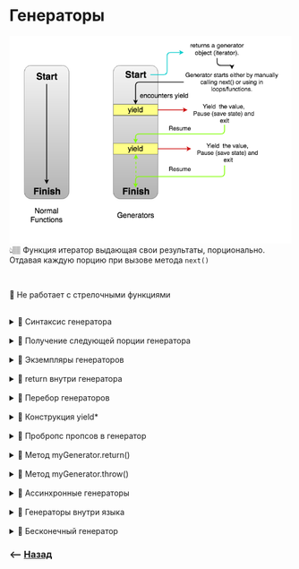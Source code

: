 # Генераторы
![illustration](img/illustration.png)  
👆🏽 Функция итератор выдающая свои результаты, порционально. Отдавая каждую порцию при вызове метода `next()`

<br>

🛑 Не работает с стрелочными функциями  

<br>

<details>
<summary> 💠 Синтаксис генератора</summary>

![illustration](https://raw.githubusercontent.com/webster6667/documentation/master/documentation-data/illustrations/dd-up.svg)


👆 Символ `*` перед `()`, говорит движку от том что это генератор  
&emsp;&emsp; ↳ Работают оба синтаксиса `function* f(…) | function *f(…)`


![illustration](https://raw.githubusercontent.com/webster6667/documentation/master/documentation-data/illustrations/dd-down.svg)

</details>

<br>


<details>
<summary> 💠 Получение следующей порции генератора</summary>

![illustration](https://raw.githubusercontent.com/webster6667/documentation/master/documentation-data/illustrations/dd-up.svg)
Происходит при вызове метода экземпляра `myGenerator.next()`
```javascript
// 👉🏼 Объявление генератора
function* myGeneratorFn() {
  yield 1;
  yield 2;
  return 3;
}

let myGenerator = myGeneratorFn(),    // 👉🏼 Экземпляр генератора
    firstResult = myGenerator.next(); // 👉🏼 Вызов первой порции генератора

console.log(firstResult)              // 👉🏼 {value: 1, done: false} Первая порция итератора
console.log(myGenerator.next())       // 👉🏼 {value: 2, done: false} Вторая порция итератора
```
👆 Под капотом работает логика итераторов

![illustration](https://raw.githubusercontent.com/webster6667/documentation/master/documentation-data/illustrations/dd-down.svg)

</details>

<br>


<details>
<summary> 💠 Экземпляры генераторов</summary>

![illustration](https://raw.githubusercontent.com/webster6667/documentation/master/documentation-data/illustrations/dd-up.svg)

Независимые друг от друга объекты, так же как экземпляры классов

```javascript
function* myGeneratorFn() {
  yield 1;
  yield 2;
  return 3;
}

let myGeneratorFirst = myGeneratorFn(), // 👉🏼 Первый независимый экземпляр
    myGeneratorSecond = myGeneratorFn() // 👉🏼 Второй независимый экземпляр
    

console.log(myGeneratorFirst.next()) // 👉🏼 {value: 1, done: false}
console.log(myGeneratorFirst.next()) // 👉🏼 {value: 2, done: false}

console.log(myGeneratorSecond.next()) // 👉🏼 {value: 1, done: false}
``` 

![illustration](https://raw.githubusercontent.com/webster6667/documentation/master/documentation-data/illustrations/dd-down.svg)

</details>

<br>

<details>
<summary> 💠 return внутри генератора</summary>

![illustration](https://raw.githubusercontent.com/webster6667/documentation/master/documentation-data/illustrations/dd-up.svg)

Когда итерация доходит до конструкции `return` внутри генератора, он:   
&emsp;&emsp; 🎯 Возвращает `{value: returnValue, done: true}`   
&emsp;&emsp; 🎯 Заканчивая итерирование  
&emsp;&emsp; 🎯 Игнорирует все что идет после `return` при дальнейших вызовах   

&emsp;&emsp;&emsp;&emsp; 👆 Вызов `myGenerator.next()` после отработанного `return` вернет `{value: undefined, done: true}`  
&emsp;&emsp;&emsp;&emsp;&emsp;&emsp;&emsp;&emsp;&emsp;&emsp; Проигнорировав все `yield` идущие после `return`  

```javascript
// 👉🏼 Объявление генератора
function* myGeneratorFn() {
  yield 1;
  yield 2;
  return 3;
  yield 4;
  yield 4;
}

let myGenerator = myGeneratorFn()   // 👉🏼 Экземпляр генератора

console.log(myGenerator.next())     // 👉🏼   {value: 1, done: false} Первая порция итератора
console.log(myGenerator.next())     // 👉🏼   {value: 2, done: false} Вторая порция итератора
console.log(myGenerator.next())     // 👉🏼❗ {value: 3, done: true} Третья порция итератора заканчивающая итерирование генератора
console.log(myGenerator.next())     // 👉🏼   {value: undefined, done: true} Дальнейшие вызовы итераций ничего не вернут  
```

![illustration](https://raw.githubusercontent.com/webster6667/documentation/master/documentation-data/illustrations/dd-down.svg)

</details>

<br>

<details>
<summary> 💠 Перебор генераторов </summary>

![illustration](https://raw.githubusercontent.com/webster6667/documentation/master/documentation-data/illustrations/dd-up.svg)

<details>
<summary> Генераторы можно использовать в связке с перебираемым функционалом </summary>

----

&emsp;&emsp; 👆 Так как под капотом генераторы используют `итераторы`  
&emsp;&emsp;&emsp;&emsp;&emsp;&emsp; ↳ Которые необходимы для работы перебирающих конструкций  

----

</details>

<br>

<details>
<summary> 🔹 for/of </summary>

![illustration](https://raw.githubusercontent.com/webster6667/documentation/master/documentation-data/illustrations/dd-up.svg)

```javascript
function* generateSequence() {
  yield 1;
  yield 2;
  yield 3;
}

for(let value of generateSequence()) {
  console.log(value); // 👉🏼 1, 2, 3
}
```

![illustration](https://raw.githubusercontent.com/webster6667/documentation/master/documentation-data/illustrations/dd-down.svg)

</details>

   
<details>
<summary> 🔹 spreed </summary>

![illustration](https://raw.githubusercontent.com/webster6667/documentation/master/documentation-data/illustrations/dd-up.svg)

```javascript
function* generateSequence() {
  yield 1;
  yield 2;
  yield 3;
}

let sequence = [0, ...generateSequence()]; // При развороте вызывает все next(), возвращая все yield

console.log(sequence); // 👉🏼 0, 1, 2, 3
```    

![illustration](https://raw.githubusercontent.com/webster6667/documentation/master/documentation-data/illustrations/dd-down.svg)

</details>

<br>

<details>
<summary> 🛑 return в перебираемых генераторах </summary>

![illustration](https://raw.githubusercontent.com/webster6667/documentation/master/documentation-data/illustrations/dd-up.svg)

👆 Вернет все порции, кроме той что отдает `return`, и все что идет после  

```javascript
function* generateSequenceFirst() { // 
  yield 1;
  yield 2;
  return 3
  yield 4;
  yield 5;
}

for(let value of generateSequence()) {
    console.log(value); // 👉🏼 1, 2
}

console.log([0, ...generateSequence()]) // 👉🏼 1, 2
```

![illustration](https://raw.githubusercontent.com/webster6667/documentation/master/documentation-data/illustrations/dd-down.svg)

</details>

![illustration](https://raw.githubusercontent.com/webster6667/documentation/master/documentation-data/illustrations/dd-down.svg)

</details>

<br>

<details>
<summary> 💠 Конструкция yield* </summary>

![illustration](https://raw.githubusercontent.com/webster6667/documentation/master/documentation-data/illustrations/dd-up.svg)

👆 Указывает родительскому генератору, что при вызове следующей порции, он должен извлечь порцию из дочернего генератора, указанного после `yield*`  

🔹 `yield*`  
&emsp;&emsp; 🛑 Используеться только внутри генераторов                  
&emsp;&emsp; 🛑 Игнорирует консрукцию если справа от `yield*`, не генератор  

```javascript
function* generateSequence(start, end) {
  for (let i = start; i <= end; i++) yield i;
}

function notGenerator() {
  return 1
}

function* generateAlphaNum() {

  yield* notGenerator()             // 🎯 Пропустит

  
  yield* generateSequence(48, 57);  // 🎯 Будет выдавать порционно от 48 до 57

  
  yield* generateSequence(65, 90);  // 🎯 Будет выдавать порционно от 65 до 90

  
  yield* generateSequence(97, 122); // 🎯 Будет выдавать порционно от 97 до 122

}

const numberGenerator = generateAlphaNum()

numberGenerator.next() // 👉🏼 48
numberGenerator.next() // 👉🏼 49


for(let number of numberGenerator) { 
  console.log(number) // 👉🏼  50, 51, ..., 122
}
```

![illustration](https://raw.githubusercontent.com/webster6667/documentation/master/documentation-data/illustrations/dd-down.svg)

</details>

<br>

<details>
<summary> 💠 Пробропс пропсов в генератор </summary>

![illustration](https://raw.githubusercontent.com/webster6667/documentation/master/documentation-data/illustrations/dd-up.svg)

👆 При вызове метода `next(prop)` можно передавать значениея внутрь генератора  
&emsp;&emsp; 🛑 В первый `next` нельзя пробросить пропсы  
&emsp;&emsp; 🎯 Все остальные вызовы `next` будут пробрасывать свои пропсы в результат работы `yield`, который идет перед вызываемым             
 

```javascript
function* gen() {
  let secondProps = yield 'Первый yield'

  console.log(`Второй yield, пропсы второго next(2): ${secondProps}`)

  let thirdsProps = yield `Второй yield`

  console.log(`Третий yield, пропсы второго next(2): ${secondProps}, пропсы третьего next(3): ${thirdsProps}`)

  let forthProps = yield `Третий yield`

  console.log(`Четвертый yield, пропсы второго next(2): ${secondProps}, пропсы третьего next(3): ${thirdsProps}, пропсы четвертого next(4): ${forthProps}`)

  yield `Четвертый yield`
}

let generator = gen();

generator.next(1)
generator.next(2)
generator.next(3)
generator.next(4)
``` 

![illustration](https://raw.githubusercontent.com/webster6667/documentation/master/documentation-data/illustrations/dd-down.svg)

</details>

<br>

<details>
<summary> 💠 Метод myGenerator.return()</summary>

![illustration](https://raw.githubusercontent.com/webster6667/documentation/master/documentation-data/illustrations/dd-up.svg)

👆 Останавливает генератор   
&emsp;&emsp; 🎯 Сам метод ничего не вернет   
&emsp;&emsp; 🎯 Все следующие вызовы экземпляра генератора будут возвращать `{value: undefined, done: true}`

```javascript
function* generate() {
    yield 1
    yield 2
    yield 3
}

let gen = generate();
gen.next();              // 👉🏼 { value: 1, done: false }
gen.return()             // 👉🏼 undefined
console.log(gen.next())  // 👉🏼 {value: undefined, done: true}
```

![illustration](https://raw.githubusercontent.com/webster6667/documentation/master/documentation-data/illustrations/dd-down.svg)

</details>

<br>

<details>
<summary> 💠 Метод myGenerator.throw()</summary>

![illustration](https://raw.githubusercontent.com/webster6667/documentation/master/documentation-data/illustrations/dd-up.svg)

👆 Остановит генератор выбросив ошибку    
&emsp;&emsp; 🎯 Сам метод ничего не вернет, но отработает блок `catch` внутри генератора   
&emsp;&emsp;&emsp;&emsp; ↳ Если не повешать `try/catch`, ошибка вывалиться наружу      

```javascript
function* generate() {
  try {
    yield 1;
    yield 2;
    yield 3;
  } catch (e) {
    console.log(e);
  }
}

let gen = generate();
console.log(gen.next());                        // 👉🏼 { value: 1, done: false }
console.log(gen.throw(new Error('my error')));  // 👉🏼 undefined, ❗ отработает блок catch внутри generate
console.log(gen.next());                        // 👉🏼 {value: undefined, done: true}
```

![illustration](https://raw.githubusercontent.com/webster6667/documentation/master/documentation-data/illustrations/dd-down.svg)

</details>

<br>

<details>
<summary> 💠 Ассинхронные генераторы</summary>

![illustration](https://raw.githubusercontent.com/webster6667/documentation/master/documentation-data/illustrations/dd-up.svg)

🔹 Для использования ассинхронного генератора достаточно указать async перед генератором  
🔹 Для ассинхроного перебора генератора используют `for await(item of generator)`  

```javascript
async function* generateSequence(start, end) {

  for (let i = start; i <= end; i++) {

    // ура, можно использовать await!
    await new Promise(resolve => setTimeout(resolve, 1000));

    yield i;
  }

}

(async () => {

  let generator = generateSequence(1, 5);
  for await (let value of generator) {
    console.log(value); // 1, 2, 3, 4, 5 (с таймаутом в секунду)
  }

})();
```

![illustration](https://raw.githubusercontent.com/webster6667/documentation/master/documentation-data/illustrations/dd-down.svg)

</details>

<br>

<details>
<summary> 💠 Генераторы внутри языка </summary>

![illustration](https://raw.githubusercontent.com/webster6667/documentation/master/documentation-data/illustrations/dd-up.svg)

🔹 Для работы итератора, необходим объек реализующий метод `next()`  
&emsp;&emsp; 👆 Который возвращает `{value, done: false}` последовательно возврвщая все свойства обьекта

🔹 Генератор реализует все необходимые требования  
&emsp;&emsp; 👆 По этому его решили использовать как функцию итератор, внутри языка

```javascript
let range = {
  from: 1,
  to: 5,

  *[Symbol.iterator]() { // генератор, вместо функции, возвращающей объект, с методом next() который в точности описывает логику итератора
    for(let value = this.from; value <= this.to; value++) {
      yield value;
    }
  }
};
```  

![illustration](https://raw.githubusercontent.com/webster6667/documentation/master/documentation-data/illustrations/dd-down.svg)

</details>

<br>

<details>
<summary> 💠 Бесконечный генератор</summary>

![illustration](https://raw.githubusercontent.com/webster6667/documentation/master/documentation-data/illustrations/dd-up.svg)

```javascript
function* generate() {
    let index = 0
    while (true) {
        yield ++index
    }
}

const gen = generate()

console.log(gen.next())
console.log(gen.next())
console.log(gen.next())
```

![illustration](https://raw.githubusercontent.com/webster6667/documentation/master/documentation-data/illustrations/dd-down.svg)

</details>

### ⟵ **<a href="../../readme.md">Назад</a>**
